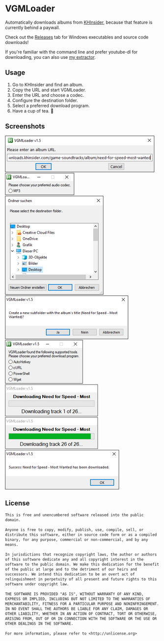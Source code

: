 # VGMLoader

Automatically downloads albums from [KHInsider](https://downloads.khinsider.com/), because that feature is currently behind a paywall.

Check out the [Releases](https://github.com/TheLastZombie/VGMLoader/releases) tab for Windows executables and source code downloads!

If you're familiar with the command line and prefer youtube-dl for downloading, you can also use [my extractor](https://github.com/TheLastZombie/VGMLoader/blob/master/khinsider.py).

## Usage

1. Go to KHInsider and find an album.
2. Copy the URL and start VGMLoader.
3. Enter the URL and choose a codec.
4. Configure the destination folder.
5. Select a preferred download program.
6. Have a cup of tea. 🍵

## Screenshots

![](screenshots/1.png)  
![](screenshots/2.png)  
![](screenshots/3.png)  
![](screenshots/4.png)  
![](screenshots/5.png)  
![](screenshots/6.png)  
![](screenshots/7.png)  
![](screenshots/8.png)

## License

```
This is free and unencumbered software released into the public domain.

Anyone is free to copy, modify, publish, use, compile, sell, or
distribute this software, either in source code form or as a compiled
binary, for any purpose, commercial or non-commercial, and by any
means.

In jurisdictions that recognize copyright laws, the author or authors
of this software dedicate any and all copyright interest in the
software to the public domain. We make this dedication for the benefit
of the public at large and to the detriment of our heirs and
successors. We intend this dedication to be an overt act of
relinquishment in perpetuity of all present and future rights to this
software under copyright law.

THE SOFTWARE IS PROVIDED "AS IS", WITHOUT WARRANTY OF ANY KIND,
EXPRESS OR IMPLIED, INCLUDING BUT NOT LIMITED TO THE WARRANTIES OF
MERCHANTABILITY, FITNESS FOR A PARTICULAR PURPOSE AND NONINFRINGEMENT.
IN NO EVENT SHALL THE AUTHORS BE LIABLE FOR ANY CLAIM, DAMAGES OR
OTHER LIABILITY, WHETHER IN AN ACTION OF CONTRACT, TORT OR OTHERWISE,
ARISING FROM, OUT OF OR IN CONNECTION WITH THE SOFTWARE OR THE USE OR
OTHER DEALINGS IN THE SOFTWARE.

For more information, please refer to <http://unlicense.org>
```

